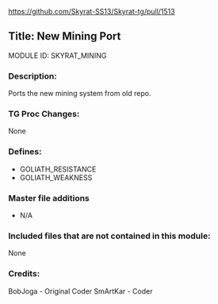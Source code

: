 https://github.com/Skyrat-SS13/Skyrat-tg/pull/1513

## Title: New Mining Port

MODULE ID: SKYRAT_MINING

### Description:

Ports the new mining system from old repo.

### TG Proc Changes:

None

### Defines:

- GOLIATH_RESISTANCE
- GOLIATH_WEAKNESS

### Master file additions

- N/A

### Included files that are not contained in this module:

None

### Credits:
BobJoga - Original Coder
SmArtKar - Coder
